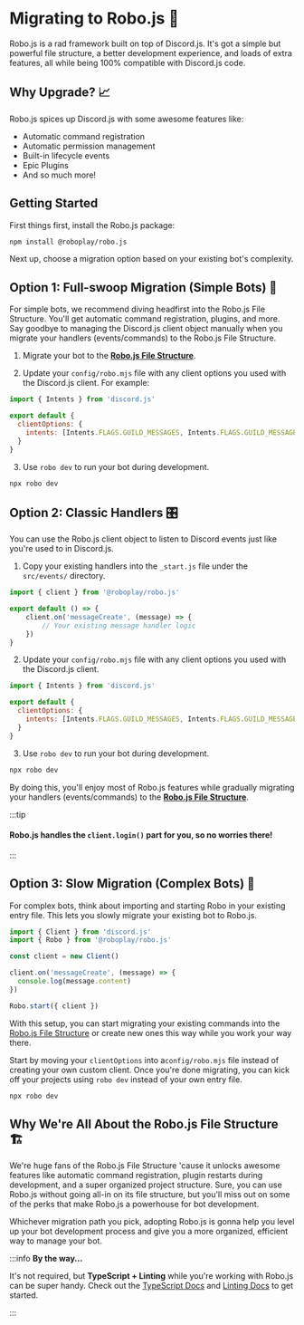 # Migrating to Robo.js 🚀

Robo.js is a rad framework built on top of Discord.js. It's got a simple but powerful file structure, a better development experience, and loads of extra features, all while being 100% compatible with Discord.js code.

## Why Upgrade? 📈

Robo.js spices up Discord.js with some awesome features like:

- Automatic command registration
- Automatic permission management
- Built-in lifecycle events
- Epic Plugins
- And so much more!

## Getting Started

First things first, install the Robo.js package:

```bash
npm install @roboplay/robo.js
```

Next up, choose a migration option based on your existing bot's complexity.

## Option 1: Full-swoop Migration (Simple Bots) 🦅

For simple bots, we recommend diving headfirst into the Robo.js File Structure. You'll get automatic command registration, plugins, and more. Say goodbye to managing the Discord.js client object manually when you migrate your handlers (events/commands) to the Robo.js File Structure. 

1. Migrate your bot to the **[Robo.js File Structure](/docs/basics/overview#the-robojs-file-structure)**.

2. Update your `config/robo.mjs` file with any client options you used with the Discord.js client. For example:

```js title="config/robo.mjs" showLineNumbers
import { Intents } from 'discord.js'

export default {
  clientOptions: {
    intents: [Intents.FLAGS.GUILD_MESSAGES, Intents.FLAGS.GUILD_MESSAGE_REACTIONS]
  }
}
```

3. Use `robo dev` to run your bot during development.

```bash
npx robo dev
```

## Option 2: Classic Handlers 🎛️

You can use the Robo.js client object to listen to Discord events just like you're used to in Discord.js. 

1. Copy your existing handlers into the `_start.js` file under the `src/events/` directory.

```js {4-6} title="/src/events/_start.js" showLineNumbers
import { client } from '@roboplay/robo.js'

export default () => {
	client.on('messageCreate', (message) => {
		// Your existing message handler logic
	})
}
```

2. Update your `config/robo.mjs` file with any client options you used with the Discord.js client.
```js title="config/robo.mjs" showLineNumbers
import { Intents } from 'discord.js'

export default {
  clientOptions: {
    intents: [Intents.FLAGS.GUILD_MESSAGES, Intents.FLAGS.GUILD_MESSAGE_REACTIONS]
  }
}
```

3. Use `robo dev` to run your bot during development.

```bash
npx robo dev
```

By doing this, you'll enjoy most of Robo.js features while gradually migrating your handlers (events/commands) to the **[Robo.js File Structure](/docs/basics/overview#the-robojs-file-structure)**.

:::tip

#### Robo.js handles the `client.login()` part for you, so no worries there! 

:::

## Option 3: Slow Migration (Complex Bots) 🚪

For complex bots, think about importing and starting Robo in your existing entry file. This lets you slowly migrate your existing bot to Robo.js.

```js show showLineNumbers {2,10}
import { Client } from 'discord.js'
import { Robo } from '@roboplay/robo.js'

const client = new Client()

client.on('messageCreate', (message) => {
  console.log(message.content)
})

Robo.start({ client })
```

With this setup, you can start migrating your existing commands into the [Robo.js File Structure](/docs/basics/overview) or create new ones this way while you work your way there. 

Start by moving your `clientOptions` into a`config/robo.mjs` file instead of creating your own custom client. Once you're done migrating, you can kick off your projects using `robo dev` instead of your own entry file.

```bash
npx robo dev
```

## Why We're All About the Robo.js File Structure 🏗️

We're huge fans of the Robo.js File Structure 'cause it unlocks awesome features like automatic command registration, plugin restarts during development, and a super organized project structure. Sure, you can use Robo.js without going all-in on its file structure, but you'll miss out on some of the perks that make Robo.js a powerhouse for bot development.

Whichever migration path you pick, adopting Robo.js is gonna help you level up your bot development process and give you a more organized, efficient way to manage your bot.

:::info **By the way...** 

It's not required, but **TypeScript + Linting** while you're working with Robo.js can be super handy. Check out the [TypeScript Docs](/docs/advanced/typescript) and [Linting Docs](/docs/advanced/linting) to get started.

:::
